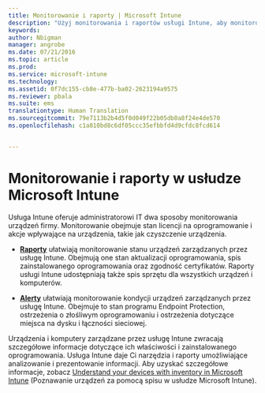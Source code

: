 ```yaml
---
title: Monitorowanie i raporty | Microsoft Intune
description: "Użyj monitorowania i raportów usługi Intune, aby monitorować stan urządzeń w Twojej organizacji."
keywords: 
author: Nbigman
manager: angrobe
ms.date: 07/21/2016
ms.topic: article
ms.prod: 
ms.service: microsoft-intune
ms.technology: 
ms.assetid: 0f7dc155-cb8e-477b-ba02-2623194a9575
ms.reviewer: pbala
ms.suite: ems
translationtype: Human Translation
ms.sourcegitcommit: 79e7113b2b4d5f0d049f22b05db0a8f24e4de570
ms.openlocfilehash: c1a810bd8c6df05ccc35efbbfd4d9cfdc8fcd614


---
```


# Monitorowanie i raporty w usłudze Microsoft Intune
Usługa Intune oferuje administratorowi IT dwa sposoby monitorowania urządzeń firmy. Monitorowanie obejmuje stan licencji na oprogramowanie i akcje wpływające na urządzenia, takie jak czyszczenie urządzenia.

-   **[Raporty](../deploy-use/understand-microsoft-intune-operations-by-using-reports.md)** ułatwiają monitorowanie stanu urządzeń zarządzanych przez usługę Intune. Obejmują one stan aktualizacji oprogramowania, spis zainstalowanego oprogramowania oraz zgodność certyfikatów.
     Raporty usługi Intune udostępniają także spis sprzętu dla wszystkich urządzeń i komputerów.

-   **[Alerty](../deploy-use/get-notified-by-alerts.md)** ułatwiają monitorowanie kondycji urządzeń zarządzanych przez usługę Intune. Obejmuje to stan programu Endpoint Protection, ostrzeżenia o złośliwym oprogramowaniu i ostrzeżenia dotyczące miejsca na dysku i łączności sieciowej.

Urządzenia i komputery zarządzane przez usługę Intune zwracają szczegółowe informacje dotyczące ich właściwości i zainstalowanego oprogramowania. Usługa Intune daje Ci narzędzia i raporty umożliwiające analizowanie i prezentowanie informacji. Aby uzyskać szczegółowe informacje, zobacz [Understand your devices with inventory in Microsoft Intune](../deploy-use/understand-your-devices-with-inventory-in-microsoft-intune.md) (Poznawanie urządzeń za pomocą spisu w usłudze Microsoft Intune).



<!--HONumber=Aug16_HO3-->


